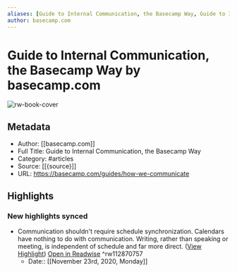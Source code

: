 ```yaml
---
aliases: [Guide to Internal Communication, the Basecamp Way, Guide to Internal Communication, the Basecamp Way]
author: basecamp.com
---
```

# Guide to Internal Communication, the Basecamp Way by basecamp.com

![rw-book-cover](https://readwise-assets.s3.amazonaws.com/static/images/article4.6bc1851654a0.png)

## Metadata
- Author: [[basecamp.com]]
- Full Title: Guide to Internal Communication, the Basecamp Way
- Category: #articles
- Source: [[{source}]]
- URL: https://basecamp.com/guides/how-we-communicate

## Highlights
### New highlights synced
- Communication shouldn't require schedule synchronization. Calendars have nothing to do with communication. Writing, rather than speaking or meeting, is independent of schedule and far more direct. ([View Highlight](https://instapaper.com/read/1362789671/14667369)) [Open in Readwise](https://readwise.io/open/112870757) ^rw112870757
    - Date:: [[November 23rd, 2020, Monday]]
